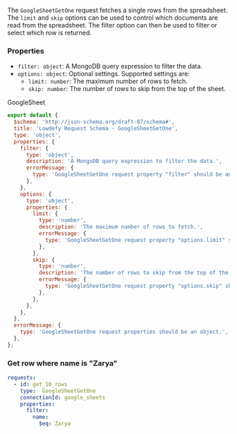 <TITLE>
GoogleSheetGetOne
</TITLE>

<DESCRIPTION>

The `GoogleSheetGetOne` request fetches a single rows from the spreadsheet. The `limit` and `skip` options can be used to control which documents are read from the spreadsheet. The filter option can then be used to filter or select which row is returned.

### Properties

- `filter: object`: A MongoDB query expression to filter the data.
- `options: object`: Optional settings. Supported settings are:
  - `limit: number`: The maximum number of rows to fetch.
  - `skip: number`: The number of rows to skip from the top of the sheet.

</DESCRIPTION>

<CONNECTION>
GoogleSheet
</CONNECTION>

<SCHEMA>

```js
export default {
  $schema: 'http://json-schema.org/draft-07/schema#',
  title: 'Lowdefy Request Schema - GoogleSheetGetOne',
  type: 'object',
  properties: {
    filter: {
      type: 'object',
      description: 'A MongoDB query expression to filter the data.',
      errorMessage: {
        type: 'GoogleSheetGetOne request property "filter" should be an object.',
      },
    },
    options: {
      type: 'object',
      properties: {
        limit: {
          type: 'number',
          description: 'The maximum number of rows to fetch.',
          errorMessage: {
            type: 'GoogleSheetGetOne request property "options.limit" should be a number.',
          },
        },
        skip: {
          type: 'number',
          description: 'The number of rows to skip from the top of the sheet.',
          errorMessage: {
            type: 'GoogleSheetGetOne request property "options.skip" should be a number.',
          },
        },
      },
    },
  },
  errorMessage: {
    type: 'GoogleSheetGetOne request properties should be an object.',
  },
};
```

</SCHEMA>

<EXAMPLES>

### Get row where name is "Zarya"

```yaml
requests:
  - id: get_10_rows
    type:  GoogleSheetGetOne
    connectionId: google_sheets
    properties:
      filter:
        name:
          $eq: Zarya
```

</EXAMPLES>
